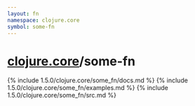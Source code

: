 ```yaml
---
layout: fn
namespace: clojure.core
symbol: some-fn
---
```


# [clojure.core](../)/some-fn

{% include 1.5.0/clojure.core/some_fn/docs.md %}
{% include 1.5.0/clojure.core/some_fn/examples.md %}
{% include 1.5.0/clojure.core/some_fn/src.md %}


